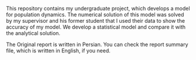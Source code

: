 This repository contains my undergraduate project, which develops
a model for population dynamics. 
The numerical solution of this model was solved by my supervisor and his
former student that I used their data to show the accuracy of my model. 
We develop a statistical model and compare it with the analytical solution.<bt>

The Original report is written in Persian. You can check the report summary file, which is written in English, if you need.